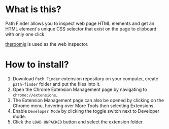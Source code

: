 # What is this?
Path Finder allows you to inspect web page HTML elements and get an HTML element's unique CSS selector that exist on the page to clipboard with only one click.

[theroomjs](https://github.com/hsynlms/theroomjs) is used as the web inspector.

# How to install?

1. Download `Path Finder` extension repository on your computer, create `path-finder` folder and put the files into it.
2. Open the Chrome Extension Management page by navigating to `chrome://extensions`.
3. The Extension Management page can also be opened by clicking on the Chrome menu, hovering over More Tools then selecting Extensions.
4. Enable `Developer Mode` by clicking the toggle switch next to Developer mode.
5. Click the `LOAD UNPACKED` button and select the extension folder.

